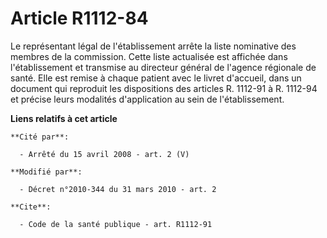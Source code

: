 # Article R1112-84

Le représentant légal de l'établissement arrête la liste nominative des membres de la commission. Cette liste actualisée est
affichée dans l'établissement et transmise au directeur général de l'agence régionale de santé. Elle est remise à chaque
patient avec le livret d'accueil, dans un document qui reproduit les dispositions des articles R. 1112-91 à R. 1112-94 et
précise leurs modalités d'application au sein de l'établissement.

**Liens relatifs à cet article**

	**Cité par**:

	  - Arrêté du 15 avril 2008 - art. 2 (V)

	**Modifié par**:

	  - Décret n°2010-344 du 31 mars 2010 - art. 2

	**Cite**:

	  - Code de la santé publique - art. R1112-91

